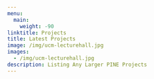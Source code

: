 ```yaml
---
menu:
  main:
    weight: -90
linktitle: Projects
title: Latest Projects
image: /img/ucm-lecturehall.jpg
images:
  - /img/ucm-lecturehall.jpg
description: Listing Any Larger PINE Projects
---
```

